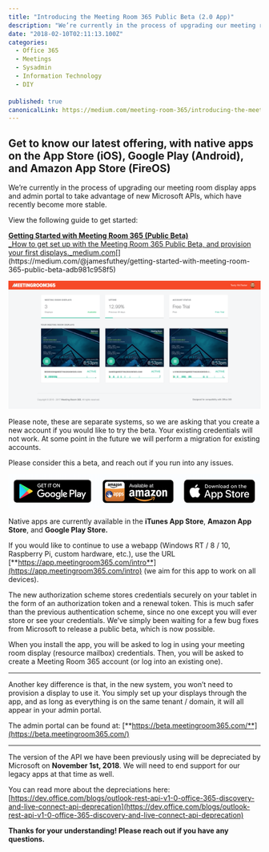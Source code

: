 ```yaml
---
title: "Introducing the Meeting Room 365 Public Beta (2.0 App)"
description: "We’re currently in the process of upgrading our meeting room display apps and admin portal to take advantage of new Microsoft APIs, which have recently become more stable. Please note, these are…"
date: "2018-02-10T02:11:13.100Z"
categories: 
  - Office 365
  - Meetings
  - Sysadmin
  - Information Technology
  - DIY

published: true
canonicalLink: https://medium.com/meeting-room-365/introducing-the-meeting-room-365-public-beta-2-0-app-77d844d46a35
---
```


## Get to know our latest offering, with native apps on the App Store (iOS), Google Play (Android), and Amazon App Store (FireOS)

We’re currently in the process of upgrading our meeting room display apps and admin portal to take advantage of new Microsoft APIs, which have recently become more stable.

View the following guide to get started:

[**Getting Started with Meeting Room 365 (Public Beta)**  
_How to get set up with the Meeting Room 365 Public Beta, and provision your first displays._medium.com](https://medium.com/@jamesfuthey/getting-started-with-meeting-room-365-public-beta-adb981c958f5 "https://medium.com/@jamesfuthey/getting-started-with-meeting-room-365-public-beta-adb981c958f5")[](https://medium.com/@jamesfuthey/getting-started-with-meeting-room-365-public-beta-adb981c958f5)

![A screenshot from our new Beta portal](./asset-1.png)

Please note, these are separate systems, so we are asking that you create a new account if you would like to try the beta. Your existing credentials will not work. At some point in the future we will perform a migration for existing accounts.

Please consider this a beta, and reach out if you run into any issues.

![Native apps are currently available in the above three App stores](./asset-2.png)

Native apps are currently available in the **iTunes App Store**, **Amazon App Store**, and **Google Play Store.**

If you would like to continue to use a webapp (Windows RT / 8 / 10, Raspberry Pi, custom hardware, etc.), use the URL [**https://app.meetingroom365.com/intro**](https://app.meetingroom365.com/intro)  (we aim for this app to work on all devices).

The new authorization scheme stores credentials securely on your tablet in the form of an authorization token and a renewal token. This is much safer than the previous authentication scheme, since no one except you will ever store or see your credentials. We’ve simply been waiting for a few bug fixes from Microsoft to release a public beta, which is now possible.

When you install the app, you will be asked to log in using your meeting room display (resource mailbox) credentials. Then, you will be asked to create a Meeting Room 365 account (or log into an existing one).

---

Another key difference is that, in the new system, you won’t need to provision a display to use it. You simply set up your displays through the app, and as long as everything is on the same tenant / domain, it will all appear in your admin portal.

The admin portal can be found at: [**https://beta.meetingroom365.com/**](https://beta.meetingroom365.com/)

---

The version of the API we have been previously using will be depreciated by Microsoft on **November 1st, 2018**. We will need to end support for our legacy apps at that time as well.

You can read more about the depreciations here: [https://dev.office.com/blogs/outlook-rest-api-v1-0-office-365-discovery-and-live-connect-api-deprecation](https://dev.office.com/blogs/outlook-rest-api-v1-0-office-365-discovery-and-live-connect-api-deprecation)

**Thanks for your understanding! Please reach out if you have any questions.**